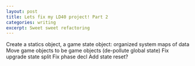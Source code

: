```yaml
---
layout: post
title: Lets fix my LD40 project! Part 2
categories: writing
excerpt: Sweet sweet refactoring
---
```


Create a statics object, a game state object: organized system maps of data
Move game objects to be game objects (de-pollute global state)
Fix upgrade state split
Fix phase decl
Add state reset?
